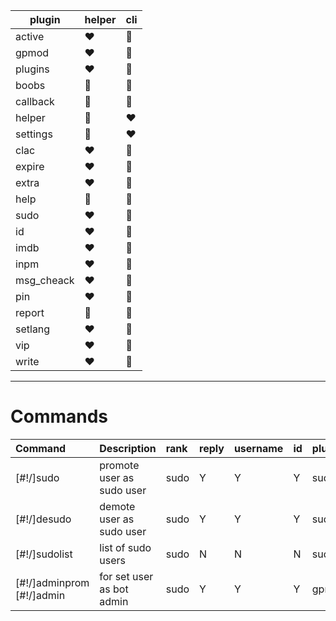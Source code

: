  plugin | helper | cli |
------ | --------| ----|
 active | ❤️| 💙 |
 gpmod | ❤️ | 💙|
 plugins | ❤️ | 💙|
 boobs | 💙 | 💙 |
 callback | 💙 | 💙 |
 helper | 💙 | ❤️ |
 settings | 💙 | ❤️ |
 clac | ❤️ | 💙 |
 expire | ❤️ | 💙 |
 extra | ❤️ | 💙 |
 help | 💙 | 💙 |
 sudo | ❤️ | 💙 |
 id | ❤️ | 💙 |
 imdb | ❤️ | 💙 |
 inpm | ❤️ | 💙 |
 msg_cheack | ❤️ | 💙 |
 pin | ❤️ | 💙 |
 report | 💙 | 💙 |
 setlang | ❤️ | 💙 |
 vip | ❤️ | 💙 |
 write | ❤️ | 💙 |

 
***
# Commands
|Command| Description | rank | reply | username | id | plugin | 
|:-----|:------------|:-----|:------|:---------|:---|:-------|
|[#!/]sudo|promote user as sudo user |sudo |Y|Y|Y|sudo|
|[#!/]desudo|demote user as sudo user |sudo |Y|Y|Y|sudo|
|[#!/]sudolist|list of sudo users |sudo |N|N|N|sudo|
|[#!/]adminprom         [#!/]admin|for set user as bot admin|sudo |Y|Y|Y|gpmod|



